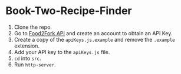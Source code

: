 # Book-Two-Recipe-Finder

1. Clone the repo.
1. Go to [Food2Fork API](https://www.food2fork.com/about/api) and create an account to obtain an API Key.
1. Create a copy of the `apiKeys.js.example` and remove the `.example` extension.
1. Add your API key to the `apiKeys.js` file.
1. `cd` into `src`.
1. Run `http-server`.
